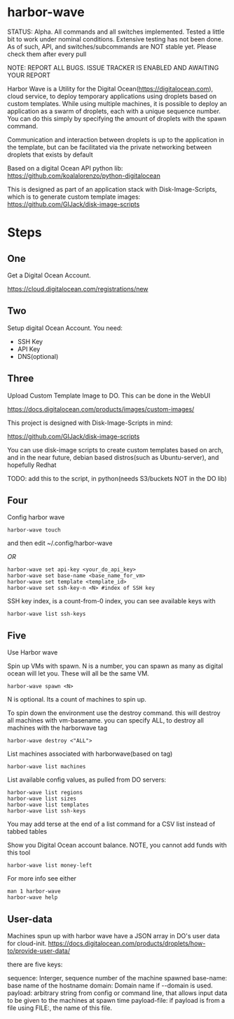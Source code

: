 harbor-wave
=============

STATUS: Alpha. All commands and all switches implemented. Tested a little bit
to work under nominal conditions. Extensive testing has not been done. As of
such, API, and switches/subcommands are NOT stable yet. Please check them after
every pull

NOTE: REPORT ALL BUGS. ISSUE TRACKER IS ENABLED AND AWAITING YOUR REPORT

Harbor Wave is a Utility for the Digital Ocean(https://digitalocean.com), cloud
service, to deploy temporary applications using droplets based on custom
templates. While using multiple machines, it is possible to deploy an
application as a swarm of droplets, each with a unique sequence number. You can
do this simply by specifying the amount of droplets with the spawn command.

Communication and interaction between droplets is up to the application in
the template, but can be facilitated via the private networking between droplets
that exists by default

Based on a digital Ocean API python lib: https://github.com/koalalorenzo/python-digitalocean

This is designed as part of an application stack with Disk-Image-Scripts, which
is to generate custom template images:
https://github.com/GIJack/disk-image-scripts


Steps
====

One
-----
Get a Digital Ocean Account.

https://cloud.digitalocean.com/registrations/new

Two
-----
Setup digital Ocean Account. You need:
* SSH Key
* API Key
* DNS(optional)

Three
------
Upload Custom Template Image to DO. This can be done in the WebUI

https://docs.digitalocean.com/products/images/custom-images/

This project is designed with Disk-Image-Scripts in mind:

https://github.com/GIJack/disk-image-scripts

You can use disk-image scripts to create custom templates based on arch, and
in the near future, debian based distros(such as Ubuntu-server), and hopefully
Redhat

TODO: add this to the script, in python(needs S3/buckets NOT in the DO lib)

Four
----
Config harbor wave
```
harbor-wave touch
```
and then edit ~/.config/harbor-wave

*OR*

```
harbor-wave set api-key <your_do_api_key>
harbor-wave set base-name <base_name_for_vm>
harbor-wave set template <template_id>
harbor-wave set ssh-key-n <N> #index of SSH key
```

SSH key index, is a count-from-0 index, you can see available keys with
```
harbor-wave list ssh-keys
```
Five
-----
Use Harbor wave

Spin up VMs with spawn. N is a number, you can spawn as many as digital ocean
will let you. These will all be the same VM.

```
harbor-wave spawn <N>
```
N is optional. Its a count of machines to spin up.

To spin down the environment use the destroy command. this will destroy all
machines with vm-basename. you can specify ALL, to destroy all machines with
the harborwave tag

```
harbor-wave destroy <"ALL">
```

List machines associated with harborwave(based on tag)
```
harbor-wave list machines
```
List available config values, as pulled from DO servers:
```
harbor-wave list regions
harbor-wave list sizes
harbor-wave list templates
harbor-wave list ssh-keys
```
You may add terse at the end of a list command for a CSV list instead of tabbed
tables

Show you Digital Ocean account balance. NOTE, you cannot add funds with this
tool
```
harbor-wave list money-left
```

For more info see either
```
man 1 harbor-wave
harbor-wave help
```

User-data
---------
Machines spun up with harbor wave have a JSON array in DO's user data for
cloud-init.
https://docs.digitalocean.com/products/droplets/how-to/provide-user-data/

there are five keys:

sequence: Interger, sequence number of the machine spawned
base-name: base name of the hostname
domain: Domain name if --domain is used.
payload: arbitrary string from config or command line, that allows input data
to be given to the machines at spawn time
payload-file: if payload is from a file using FILE:, the name of this file.
